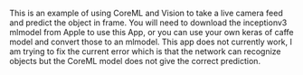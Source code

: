This is an example of using CoreML and Vision to take a live camera feed and predict the object in frame. You will need to download the inceptionv3 mlmodel from Apple to use this App, or you can use your own keras of caffe model and convert those to an mlmodel.
This app does not currently work, I am trying to fix the current error which is that the network can recognize objects but the CoreML model does not give the correct prediction.
